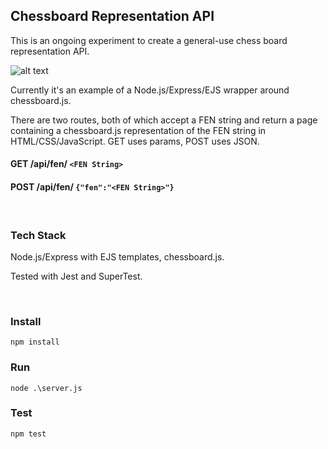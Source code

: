 ## Chessboard Representation API

This is an ongoing experiment to create a general-use chess board representation API.

![alt text](https://github.com/healeycodes/show-chessboard-with-express/blob/master/public/img/example-board.png "Chessboard")


Currently it's an example of a Node.js/Express/EJS wrapper around chessboard.js.

There are two routes, both of which accept a FEN string and return a page containing a chessboard.js representation of the FEN string in HTML/CSS/JavaScript. GET uses params, POST uses JSON.

#### GET /api/fen/ `<FEN String>`

#### POST /api/fen/ `{"fen":"<FEN String>"}`

&nbsp;

### Tech Stack
Node.js/Express with EJS templates, chessboard.js.

Tested with Jest and SuperTest.

&nbsp;

### Install

```npm install```

### Run

```node .\server.js```

### Test

```npm test```
